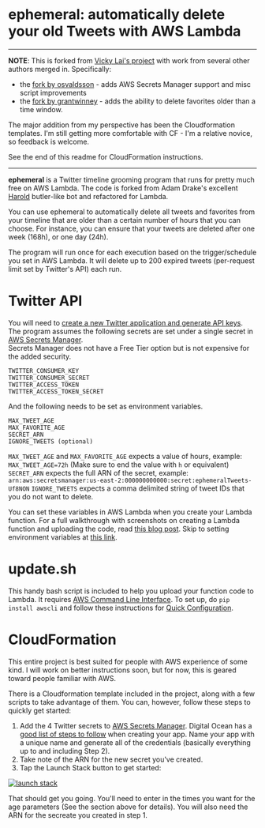 # ephemeral: automatically delete your old Tweets with AWS Lambda

----

**NOTE**: This is forked from [Vicky Lai's project](https://github.com/vickylai/ephemeral) with work from several other authors merged in. Specifically:

* the [fork by osvaldsson](https://github.com/osvaldsson/ephemeral) - adds AWS Secrets Manager support and misc script improvements
* the [fork by grantwinney](https://github.com/grantwinney/ephemeral) - adds the ability to delete favorites older than a time window.

The major addition from my perspective has been the Cloudformation templates. I'm still getting more comfortable with CF - I'm a relative novice, so feedback is welcome.

See the end of this readme for CloudFormation instructions.

----


**ephemeral** is a Twitter timeline grooming program that runs for pretty much free on AWS Lambda. The code is forked from Adam Drake's excellent [Harold](https://github.com/adamdrake/harold) butler-like bot and refactored for Lambda.

You can use ephemeral to automatically delete all tweets and favorites from your timeline that are older than a certain number of hours that you can choose. For instance, you can ensure that your tweets are deleted after one week (168h), or one day (24h).

The program will run once for each execution based on the trigger/schedule you set in AWS Lambda. It will delete up to 200 expired tweets (per-request limit set by Twitter's API) each run.

# Twitter API

You will need to [create a new Twitter application and generate API keys](https://apps.twitter.com/). The program assumes the following secrets are set under a single secret in [AWS Secrets Manager](https://aws.amazon.com/secrets-manager/).  
Secrets Manager does not have a Free Tier option but is not expensive for the added security.

```
TWITTER_CONSUMER_KEY
TWITTER_CONSUMER_SECRET
TWITTER_ACCESS_TOKEN
TWITTER_ACCESS_TOKEN_SECRET
```

And the following needs to be set as environment variables.
```
MAX_TWEET_AGE
MAX_FAVORITE_AGE
SECRET_ARN
IGNORE_TWEETS (optional)
```

`MAX_TWEET_AGE` and `MAX_FAVORITE_AGE` expects a value of hours, example: `MAX_TWEET_AGE=72h` (Make sure to end the value with `h` or equivalent)
`SECRET_ARN` expects the full ARN of the secret, example: `arn:aws:secretsmanager:us-east-2:000000000000:secret:ephemeralTweets-Uf8NON`
`IGNORE_TWEETS` expects a comma delimited string of tweet IDs that you do not want to delete.

You can set these variables in AWS Lambda when you create your Lambda function. For a full walkthrough with screenshots on creating a Lambda function and uploading the code, read [this blog post](https://vickylai.com/verbose/free-twitter-bot-aws-lambda/). Skip to setting environment variables at [this link](https://vickylai.com/verbose/free-twitter-bot-aws-lambda/#2-configure-your-function).

# update.sh

This handy bash script is included to help you upload your function code to Lambda. It requires [AWS Command Line Interface](https://aws.amazon.com/cli/). To set up, do `pip install awscli` and follow these instructions for [Quick Configuration](https://docs.aws.amazon.com/cli/latest/userguide/cli-chap-getting-started.html).

# CloudFormation

This entire project is best suited for people with AWS experience of some kind. I will work on better instructions soon, but for now, this is geared toward people familiar with AWS.

There is a Cloudformation template included in the project, along with a few scripts to take advantage of them. You can, however, follow these steps to quickly get started:

1. Add the 4 Twitter secrets to [AWS Secrets Manager](https://aws.amazon.com/secrets-manager/). Digital Ocean has a [good list of steps to follow](https://www.digitalocean.com/community/tutorials/how-to-create-a-twitter-app) when creating your app. Name your app with a unique name and generate all of the credentials (basically everything up to and including Step 2).
2. Take note of the ARN for the new secret you've created.
3. Tap the Launch Stack button to get started:

<a href="https://console.aws.amazon.com/cloudformation/home?region=us-east-1#/stacks/new?stackName=EphemeralTweets&templateURL=https://code.eb.forchesoftware.com/code/EphemeralTweets.template">![launch stack](https://s3.amazonaws.com/cloudformation-examples/cloudformation-launch-stack.png)</a>

That should get you going. You'll need to enter in the times you want for the age parameters (See the section above for details). You will also need the ARN for the secreate you created in step 1.
